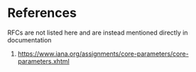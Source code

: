 # References

RFCs are not listed here and are instead mentioned directly in documentation

1. https://www.iana.org/assignments/core-parameters/core-parameters.xhtml
